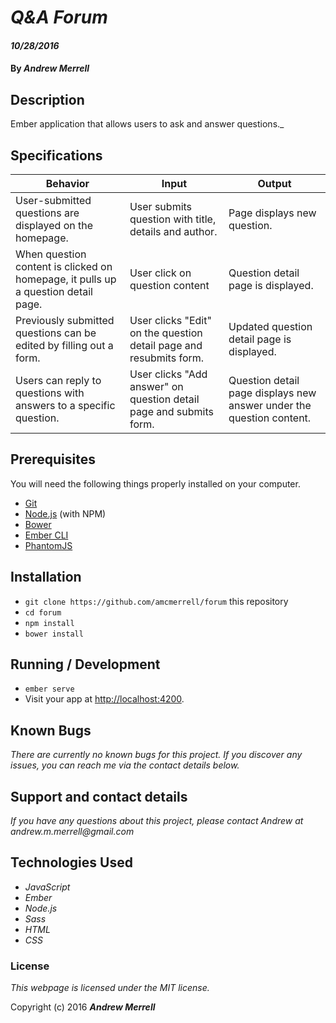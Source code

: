 # _Q&A Forum_

#### _10/28/2016_

#### By _**Andrew Merrell**_

## Description

Ember application that allows users to ask and answer questions._

## Specifications

| Behavior         | Input         | Output         |
|------------------|---------------|----------------|
| User-submitted questions are displayed on the homepage. | User submits question with title, details and author. | Page displays new question. |
| When question content is clicked on homepage, it pulls up a question detail page. | User click on question content | Question detail page is displayed. |
| Previously submitted questions can be edited by filling out a form. | User clicks "Edit" on the question detail page and resubmits form. | Updated question detail page is displayed.
| Users can reply to questions with answers to a specific question. | User clicks "Add answer" on question detail page and submits form. | Question detail page displays new answer under the question content. |

## Prerequisites

You will need the following things properly installed on your computer.

* [Git](http://git-scm.com/)
* [Node.js](http://nodejs.org/) (with NPM)
* [Bower](http://bower.io/)
* [Ember CLI](http://ember-cli.com/)
* [PhantomJS](http://phantomjs.org/)

## Installation

* `git clone https://github.com/amcmerrell/forum` this repository
* `cd forum`
* `npm install`
* `bower install`

## Running / Development

* `ember serve`
* Visit your app at [http://localhost:4200](http://localhost:4200).

## Known Bugs
_There are currently no known bugs for this project. If you discover any issues, you can reach me via the contact details below._

## Support and contact details
_If you have any questions about this project, please contact Andrew at andrew.m.merrell@gmail.com_

## Technologies Used
* _JavaScript_
* _Ember_
* _Node.js_
* _Sass_
* _HTML_
* _CSS_

### License

*This webpage is licensed under the MIT license.*

Copyright (c) 2016 **_Andrew Merrell_**
